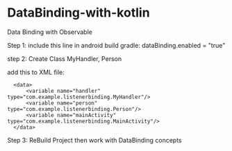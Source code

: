 # DataBinding-with-kotlin
Data Binding with Observable

Step 1:
include this line in android build gradle:
dataBinding.enabled = "true"

step 2:
Create Class MyHandler, Person

add this to XML file:
<layout xmlns:android="http://schemas.android.com/apk/res/android"
        xmlns:app="http://schemas.android.com/apk/res-auto" xmlns:tools="http://schemas.android.com/tools"
        tools:context=".MainActivity">

      <data>
          <variable name="handler" type="com.example.listenerbinding.MyHandler"/>
          <variable name="person" type="com.example.listenerbinding.Person"/>
          <variable name="mainActivity" type="com.example.listenerbinding.MainActivity"/>
      </data>

</layout>

Step 3:
ReBuild Project then work with DataBinding concepts
